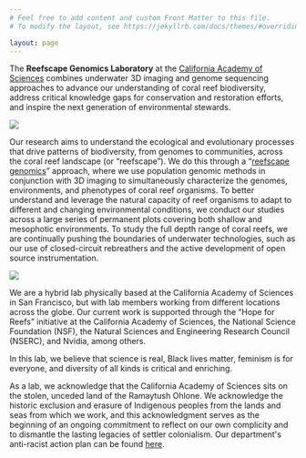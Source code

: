 ```yaml
---
# Feel free to add content and custom Front Matter to this file.
# To modify the layout, see https://jekyllrb.com/docs/themes/#overriding-theme-defaults

layout: page
---
```

The **Reefscape Genomics Laboratory** at the [California Academy of Sciences](https://www.calacademy.org/) combines underwater 3D imaging and genome sequencing approaches to advance our understanding of coral reef biodiversity, address critical knowledge gaps for conservation and restoration efforts, and inspire the next generation of environmental stewards.

<img src="/assets/img/reefscape_surveys.gif">

Our research aims to understand the ecological and evolutionary processes that drive patterns of biodiversity, from genomes to communities, across the coral reef landscape (or “reefscape”). We do this through a “[reefscape genomics](https://www.frontiersin.org/articles/10.3389/fmars.2021.638979/full)” approach, where we use population genomic methods in conjunction with 3D imaging to simultaneously characterize the genomes, environments, and phenotypes of coral reef organisms. To better understand and leverage the natural capacity of reef organisms to adapt to different and changing environmental conditions, we conduct our studies across a large series of permanent plots covering both shallow and mesophotic environments. To study the full depth range of coral reefs, we are continually pushing the boundaries of underwater technologies, such as our use of closed-circuit rebreathers and the active development of open source instrumentation.

<img src="/assets/img/directors_60m.gif">

We are a hybrid lab physically based at the California Academy of Sciences in San Francisco, but with lab members working from different locations across the globe. Our current work is supported through the “Hope for Reefs” initiative at the California Academy of Sciences, the National Science Foundation (NSF), the Natural Sciences and Engineering Research Council (NSERC), and Nvidia, among others.

In this lab, we believe that science is real, Black lives matter, feminism is for everyone, and diversity of all kinds is critical and enriching.

As a lab, we acknowledge that the California Academy of Sciences sits on the stolen, unceded land of the Ramaytush Ohlone. We acknowledge the historic exclusion and erasure of Indigenous peoples from the lands and seas from which we work, and this acknowledgment serves as the beginning of an ongoing commitment to reflect on our own complicity and to dismantle the lasting legacies of settler colonialism. Our department's anti-racist action plan can be found [here](https://www.calacademy.org/ibsss-anti-racism-action-plan).